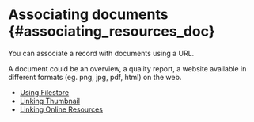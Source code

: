 # Associating documents {#associating_resources_doc}

You can associate a record with documents using a URL.

A document could be an overview, a quality report, a website available in different formats (eg. png, jpg, pdf, html) on the web.

-   [Using Filestore](using-filestore.md)
-   [Linking Thumbnail](linking-thumbnail.md)
-   [Linking Online Resources](linking-online-resources.md)
